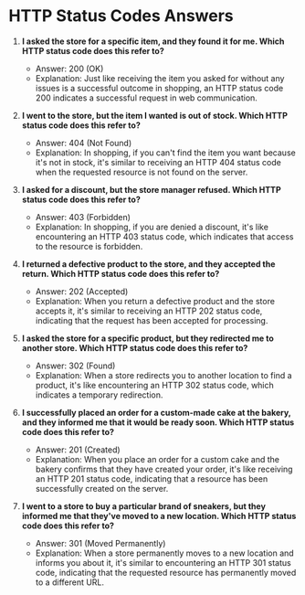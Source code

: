 # HTTP Status Codes Answers

1. **I asked the store for a specific item, and they found it for me. Which HTTP status code does this refer to?**
    - Answer: 200 (OK)
    - Explanation: Just like receiving the item you asked for without any issues is a successful outcome in shopping, an HTTP status code 200 indicates a successful request in web communication.

2. **I went to the store, but the item I wanted is out of stock. Which HTTP status code does this refer to?**
    - Answer: 404 (Not Found)
    - Explanation: In shopping, if you can't find the item you want because it's not in stock, it's similar to receiving an HTTP 404 status code when the requested resource is not found on the server.

3. **I asked for a discount, but the store manager refused. Which HTTP status code does this refer to?**
    - Answer: 403 (Forbidden)
    - Explanation: In shopping, if you are denied a discount, it's like encountering an HTTP 403 status code, which indicates that access to the resource is forbidden.

4. **I returned a defective product to the store, and they accepted the return. Which HTTP status code does this refer to?**
    - Answer: 202 (Accepted)
    - Explanation: When you return a defective product and the store accepts it, it's similar to receiving an HTTP 202 status code, indicating that the request has been accepted for processing.

5. **I asked the store for a specific product, but they redirected me to another store. Which HTTP status code does this refer to?**
    - Answer: 302 (Found)
    - Explanation: When a store redirects you to another location to find a product, it's like encountering an HTTP 302 status code, which indicates a temporary redirection.

6. **I successfully placed an order for a custom-made cake at the bakery, and they informed me that it would be ready soon. Which HTTP status code does this refer to?**
    - Answer: 201 (Created)
    - Explanation: When you place an order for a custom cake and the bakery confirms that they have created your order, it's like receiving an HTTP 201 status code, indicating that a resource has been successfully created on the server.

7. **I went to a store to buy a particular brand of sneakers, but they informed me that they've moved to a new location. Which HTTP status code does this refer to?**
    - Answer: 301 (Moved Permanently)
    - Explanation: When a store permanently moves to a new location and informs you about it, it's similar to encountering an HTTP 301 status code, indicating that the requested resource has permanently moved to a different URL.

